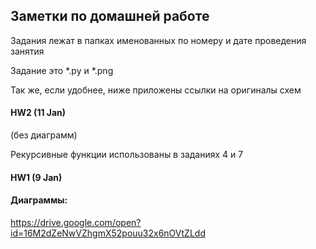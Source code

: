 ## Заметки по домашней работе

Задания лежат в папках именованных по номеру и дате проведения занятия

Задание это *.py и *.png

Так же, если удобнее, ниже приложены ссылки на оригиналы схем

#### HW2 (11 Jan)

(без диаграмм)

Рекурсивные функции использованы в заданиях 4 и 7

#### HW1 (9 Jan)
#### Диаграммы:

https://drive.google.com/open?id=16M2dZeNwVZhgmX52pouu32x6nOVtZLdd